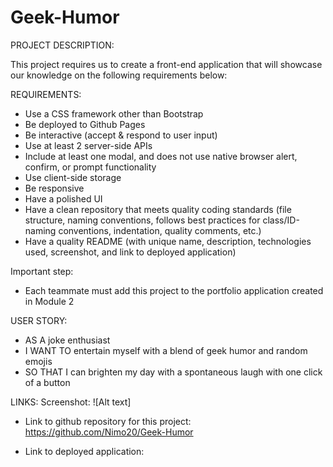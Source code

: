 # Geek-Humor
PROJECT DESCRIPTION:

This project requires us to create a front-end application that will showcase our knowledge on the following requirements below:

REQUIREMENTS:
- Use a CSS framework other than Bootstrap
- Be deployed to Github Pages
- Be interactive (accept & respond to user input)
- Use at least 2 server-side APIs
- Include at least one modal, and does not use native browser alert, confirm, or prompt functionality
- Use client-side storage
- Be responsive
- Have a polished UI
- Have a clean repository that meets quality coding standards (file structure, naming conventions, follows best practices for class/ID-naming conventions, indentation, quality comments, etc.)
- Have a quality README (with unique name, description, technologies used, screenshot, and link to deployed application)

Important step:
- Each teammate must add this project to the portfolio application created in Module 2

USER STORY:
- AS A joke enthusiast
- I WANT TO entertain myself with a blend of geek humor and random emojis
- SO THAT I can brighten my day with a spontaneous laugh with one click of a button

LINKS:
Screenshot: ![Alt text]

- Link to github repository for this project: https://github.com/Nimo20/Geek-Humor 

- Link to deployed application: